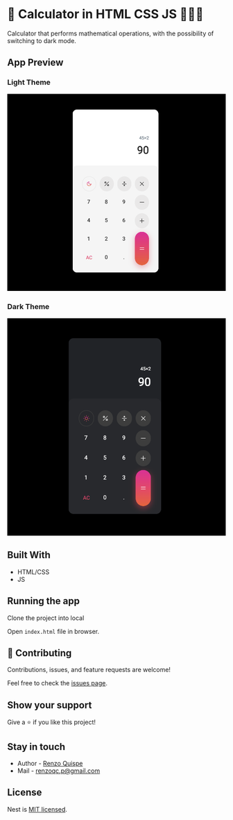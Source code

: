 # 📍 Calculator in HTML CSS JS 👨🏻‍💻

Calculator that performs mathematical operations, with the possibility of switching to dark mode.

## App Preview

### Light Theme

![alt text](https://github.com/renzoqc/tutorial-html-css-js-calculator/blob/master/results/light-mode.png?raw=true)

### Dark Theme

![alt text](https://github.com/renzoqc/tutorial-html-css-js-calculator/blob/master/results/dark-mode.png?raw=true)

## Built With

- HTML/CSS
- JS

## Running the app

Clone the project into local

Open `index.html` file in browser.

## 🤝 Contributing

Contributions, issues, and feature requests are welcome!

Feel free to check the [issues page](https://github.com/renzoqc/tutorial-html-css-js-calculator/issues).

## Show your support

Give a ⭐️ if you like this project!

## Stay in touch

- Author - [Renzo Quispe](https://renzoqc.dev)
- Mail - [renzoqc.p@gmail.com](mailto:renzoqc.p@gmail.com)

## License

Nest is [MIT licensed](LICENSE).
